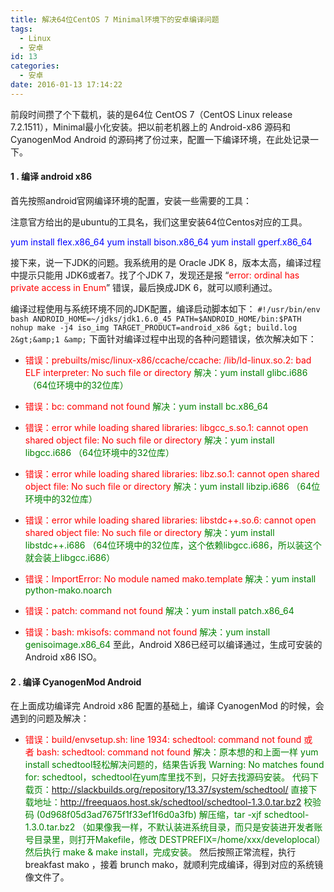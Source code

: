 ```yaml
---
title: 解决64位CentOS 7 Minimal环境下的安卓编译问题
tags:
  - Linux
  - 安卓
id: 13
categories:
  - 安卓
date: 2016-01-13 17:14:22
---
```


前段时间攒了个下载机，装的是64位 CentOS 7（<span class="s1">CentOS Linux release 7.2.1511</span>），Minimal最小化安装。把以前老机器上的 Android-x86 源码和 C<span class="s1">yanogenMod Android 的源码拷了份过来，配置一下编译环境，在此处记录一下。</span>

#### 1 . 编译 android x86

首先按照android官网编译环境的配置，安装一些需要的工具：

注意官方给出的是ubuntu的工具名，我们这里安装64位Centos对应的工具。

<span style="color: #0000ff;">yum install flex.x86_64</span>
<span style="color: #0000ff;">yum install bison.x86_64</span>
<span style="color: #0000ff;">yum install gperf.x86_64</span>

接下来，说一下JDK的问题。我系统用的是 Oracle JDK 8，版本太高，编译过程中提示只能用 JDK6或者7。找了个JDK 7，发现还是报 “<span style="color: #ff0000;">error: ordinal has private access in Enum</span>” 错误，最后换成JDK 6，就可以顺利通过。

编译过程使用与系统环境不同的JDK配置，编译启动脚本如下：
`
#!/usr/bin/env bash
ANDROID_HOME=~/jdks/jdk1.6.0_45
PATH=$ANDROID_HOME/bin:$PATH
nohup make -j4 iso_img TARGET_PRODUCT=android_x86 &gt; build.log 2&gt;&amp;1 &amp;
`
下面针对编译过程中出现的各种问题错误，依次解决如下：

*   <span style="color: #ff0000;">错误：prebuilts/misc/linux-x86/ccache/ccache: /lib/ld-linux.so.2: bad ELF interpreter: No such file or directory</span>
<span style="color: #008000;">解决：yum install glibc.i686  （64位环境中的32位库）</span>

*   <span style="color: #ff0000;">错误：bc: command not found</span>
<span style="color: #008000;">解决：yum install bc.x86_64</span>

*   <span style="color: #ff0000;">错误：error while loading shared libraries: libgcc_s.so.1: cannot open shared object file: No such file or directory</span>
<span style="color: #008000;">解决：yum install libgcc.i686 （64位环境中的32位库）</span>

*   <span style="color: #ff0000;">错误：error while loading shared libraries: libz.so.1: cannot open shared object file: No such file or directory</span>
<span style="color: #008000;">解决：yum install libzip.i686 （64位环境中的32位库）</span>

*   <span style="color: #ff0000;">错误：error while loading shared libraries: libstdc++.so.6: cannot open shared object file: No such file or directory</span>
<span style="color: #008000;">解决：yum install libstdc++.i686 （64位环境中的32位库，这个依赖libgcc.i686，所以装这个就会装上libgcc.i686）</span>

*   <span style="color: #ff0000;">错误：ImportError: No module named mako.template</span>
<span style="color: #008000;">解决：yum install python-mako.noarch</span>

*   <span style="color: #ff0000;">错误：patch: command not found</span>
<span style="color: #008000;">解决：yum install patch.x86_64</span>

*   <span style="color: #ff0000;">错误：bash: mkisofs: command not found</span>
<span style="color: #008000;">解决：yum install genisoimage.x86_64</span>
至此，Android X86已经可以编译通过，生成可安装的 Android x86 ISO。

#### 2 . 编译 CyanogenMod Android

在上面成功编译完 Android x86 配置的基础上，编译 CyanogenMod 的时候，会遇到的问题及解决：

*   <span class="s1" style="color: #ff0000;">错误：build/envsetup.sh: line 1934: schedtool: command not found 或者 </span><span class="s1" style="color: #ff0000;">bash: schedtool: command not found</span>
<span style="color: #008000;">解决：原本想的和上面一样 yum install schedtool轻松解决问题的，结果告诉我 <span class="s1">Warning: No matches found for: schedtool，</span>schedtool在yum库里找不到，只好去找源码安装。</span>
<span style="color: #008000;"> 代码下载页：http://slackbuilds.org/repository/13.37/system/schedtool/</span>
<span style="color: #008000;"> 直接下载地址：http://freequaos.host.sk/schedtool/schedtool-1.3.0.tar.bz2</span>
<span style="color: #008000;"> 校验码 (0d968f05d3ad7675f1f33ef1f6d0a3fb)</span>
<span style="color: #008000;"> 解压缩，tar -xjf schedtool-1.3.0.tar.bz2</span>
<span style="color: #008000;"> （如果像我一样，不默认装进系统目录，而只是安装进开发者账号目录里，则打开Makefile，修改 <span class="s1">DESTPREFIX</span><span class="s2">=/home/xxx/developlocal）</span></span>
<span style="color: #008000;"> 然后执行 make &amp; make install，完成安装。</span>
然后按照正常流程，执行<span class="s1">breakfast mako ，接着 </span><span class="s1">brunch mako，就顺利完成编译，得到对应的系统镜像文件了。</span>

&nbsp;

&nbsp;